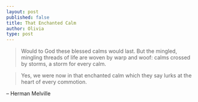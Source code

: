 ```yaml
---
layout: post
published: false
title: That Enchanted Calm
author: Olivia
type: post
---
```


> Would to God these blessed calms would last. But the mingled, mingling threads of life are woven by warp and woof: calms crossed by storms, a storm for every calm. 

> Yes, we were now in that enchanted calm which they say lurks at the heart of every commotion. 

– Herman Melville 
